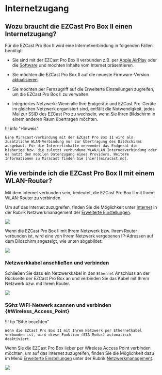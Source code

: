 # Internetzugang

## Wozu braucht die EZCast Pro Box II einen Internetzugang?

Für die EZCast Pro Box II wird eine Internetverbindung in folgenden Fällen benötigt:

* Sie sind mit der EZCast Pro Box II verbunden z.B. per [Apple AirPlay](airplay.md) oder die [Software](quickstart.md#windows-und-macos) und möchten Inhalte vom Internet präsentieren.

* Sie möchten die EZCast Pro Box II auf die neueste Firmware-Version [aktualisieren](firmware-upgrade.md).

* Sie möchten per Fernzugriff auf die Erweiterte Einstellungen zugreifen, um die EZCast Pro Box  II zu verwalten.

* Integriertes Netzwerk: Wenn alle Ihre Endgeräte und EZCast Pro-Geräte im gleichen Netzwerk organisiert sind, entfällt die Notwendigkeit, jedes Mal zur SSID des EZCast Pro zu wechseln, wenn Sie Ihren Bildschirm in einem anderen Raum übertragen möchten.

!!! info "Hinweis"

    Eine Miracast-Verbindung mit der EZCast Pro Box II wird als zusätzliche WLAN-Verbindung nur zur Übertragung des Bildschirms ausgebaut. Für die Internetinhalte verwendet das Endgerät die bisherige bzw. die zuletzt verbundene WLAN/LAN Internetverbindung oder es nutzt den mobilen Datenzugang eines Providers. Weitere Informationen zu Miracast finden Sie [hier](miracast.md).

## Wie verbinde ich die EZCast Pro Box  II mit einem WLAN-Router?

Mit dem Internet verbunden sein, bedeutet, die EZCast Pro Box  II mit Ihrem WLAN-Router zu verbinden. 

Um auf das Internet zuzugreifen, finden Sie die Möglichkeit unter [Internet](adv.settings.md#Internet) in der Rubrik Netzwerkmanagement der [Erweiterte Einstellungen](adv.settings.md#Netzwerkmanagement).

![](/assets/img/EZCast_Wifi_Internet.jpg)

Wenn die EZCast Pro Box II mit Ihrem Netzwerk bzw. Ihrem Router verbunden ist, wird eine von Ihrem Netzwerk vergebenen IP-Adressen auf dem Bildschirm angezeigt, wie unten abgebildet:

![](/assets/img/ProStickII_connected_to_router.jpg)

### Netzwerkkabel anschließen und verbinden

Schließen Sie dazu ein Netzwerkkabel in den `Ethernet` Anschluss an der Rückseite der EZCast Pro Box an und verbinden Sie das Kabel mit Ihrem Netzwerk bzw. mit Ihrem Router.

![](/assets/img/B10_ports.png)

### 5Ghz WIFI-Netwerk scannen und verbinden {#Wireless_Access_Point}

!!! tip "Bitte beachten"
    
	Wenn die EZCast Pro Box II mit Ihrem Netzwerk per Ethernetkabel verbunden ist, wird diese Funktion (STA-Modus) automatisch deaktiviert.

Wenn Sie die EZCast Pro Box lieber per Wireless Access Point verbinden möchten, um auf das Internet zuzugreifen, finden Sie die Möglichkeit dazu im Menü [Erweiterte Einstellungen](adv.settings.md) unter der Rubrik [Netzwerkmanagement](adv.settings.md#Netzwerkmanagement).

![](/assets/img/Wifi_Internet.jpg)
